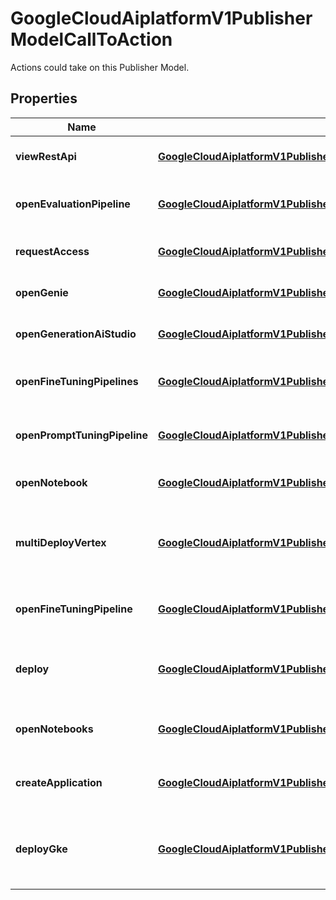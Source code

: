

# GoogleCloudAiplatformV1PublisherModelCallToAction

Actions could take on this Publisher Model.

## Properties

| Name | Type | Description | Notes |
|------------ | ------------- | ------------- | -------------|
|**viewRestApi** | [**GoogleCloudAiplatformV1PublisherModelCallToActionViewRestApi**](GoogleCloudAiplatformV1PublisherModelCallToActionViewRestApi.md) | Optional. To view Rest API docs. |  [optional] |
|**openEvaluationPipeline** | [**GoogleCloudAiplatformV1PublisherModelCallToActionRegionalResourceReferences**](GoogleCloudAiplatformV1PublisherModelCallToActionRegionalResourceReferences.md) | Optional. Open evaluation pipeline of the PublisherModel. |  [optional] |
|**requestAccess** | [**GoogleCloudAiplatformV1PublisherModelCallToActionRegionalResourceReferences**](GoogleCloudAiplatformV1PublisherModelCallToActionRegionalResourceReferences.md) | Optional. Request for access. |  [optional] |
|**openGenie** | [**GoogleCloudAiplatformV1PublisherModelCallToActionRegionalResourceReferences**](GoogleCloudAiplatformV1PublisherModelCallToActionRegionalResourceReferences.md) | Optional. Open Genie / Playground. |  [optional] |
|**openGenerationAiStudio** | [**GoogleCloudAiplatformV1PublisherModelCallToActionRegionalResourceReferences**](GoogleCloudAiplatformV1PublisherModelCallToActionRegionalResourceReferences.md) | Optional. Open in Generation AI Studio. |  [optional] |
|**openFineTuningPipelines** | [**GoogleCloudAiplatformV1PublisherModelCallToActionOpenFineTuningPipelines**](GoogleCloudAiplatformV1PublisherModelCallToActionOpenFineTuningPipelines.md) | Optional. Open fine-tuning pipelines of the PublisherModel. |  [optional] |
|**openPromptTuningPipeline** | [**GoogleCloudAiplatformV1PublisherModelCallToActionRegionalResourceReferences**](GoogleCloudAiplatformV1PublisherModelCallToActionRegionalResourceReferences.md) | Optional. Open prompt-tuning pipeline of the PublisherModel. |  [optional] |
|**openNotebook** | [**GoogleCloudAiplatformV1PublisherModelCallToActionRegionalResourceReferences**](GoogleCloudAiplatformV1PublisherModelCallToActionRegionalResourceReferences.md) | Optional. Open notebook of the PublisherModel. |  [optional] |
|**multiDeployVertex** | [**GoogleCloudAiplatformV1PublisherModelCallToActionDeployVertex**](GoogleCloudAiplatformV1PublisherModelCallToActionDeployVertex.md) | Optional. Multiple setups to deploy the PublisherModel to Vertex Endpoint. |  [optional] |
|**openFineTuningPipeline** | [**GoogleCloudAiplatformV1PublisherModelCallToActionRegionalResourceReferences**](GoogleCloudAiplatformV1PublisherModelCallToActionRegionalResourceReferences.md) | Optional. Open fine-tuning pipeline of the PublisherModel. |  [optional] |
|**deploy** | [**GoogleCloudAiplatformV1PublisherModelCallToActionDeploy**](GoogleCloudAiplatformV1PublisherModelCallToActionDeploy.md) | Optional. Deploy the PublisherModel to Vertex Endpoint. |  [optional] |
|**openNotebooks** | [**GoogleCloudAiplatformV1PublisherModelCallToActionOpenNotebooks**](GoogleCloudAiplatformV1PublisherModelCallToActionOpenNotebooks.md) | Optional. Open notebooks of the PublisherModel. |  [optional] |
|**createApplication** | [**GoogleCloudAiplatformV1PublisherModelCallToActionRegionalResourceReferences**](GoogleCloudAiplatformV1PublisherModelCallToActionRegionalResourceReferences.md) | Optional. Create application using the PublisherModel. |  [optional] |
|**deployGke** | [**GoogleCloudAiplatformV1PublisherModelCallToActionDeployGke**](GoogleCloudAiplatformV1PublisherModelCallToActionDeployGke.md) | Optional. Deploy PublisherModel to Google Kubernetes Engine. |  [optional] |



